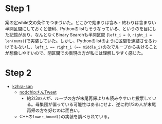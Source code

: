 # Step 1

案の定while文の条件でつまづいた。どこかで始まりは含み・終わりは含まない半開区間にしておくと便利、Pythonのlistもそうなっている、というのを目にした記憶があり、なんとなくBinary Searchも半開区間 (`left_i = 0`, `right_i = len(nums)`)で実装していた。しかし、Pythonのlistのように区間を連結させるわけでもないし、`left_i == right_i (== middle_i)`の次でループから抜けることが想像しやすいので、閉区間での表現の方が私には理解しやすく感じた。

# Step 2

- [kzhra-san](https://github.com/kzhra/Grind41/pull/9)
	- [nodchipさんTweet](https://x.com/nodchip/status/1765579286646530148)
		- 約2/3の人が、ループの方が末尾再帰よりも読みやすいと投票している。母集団が偏っている可能性はあるにせよ、逆に約1/3の人が末尾再帰の方を好むのは面白い。
	- C++の`lower_bound()`の実装を調べられている。

